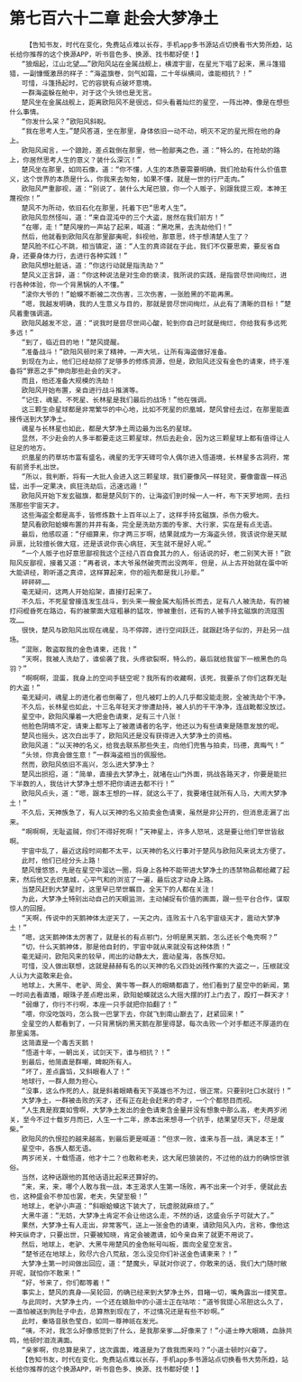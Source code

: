# 第七百六十二章 赴会大梦净土
        【告知书友，时代在变化，免费站点难以长存，手机app多书源站点切换看书大势所趋，站长给你推荐的这个换源APP，听书音色多、换源、找书都好使！】
       “狼烟起，江山北望……”欧阳风站在金属战舰上，横渡宇宙，在星光下唱了起来，黑斗篷猎猎，一副慷慨激昂的样子：“海盗旗卷，剑气如霜，二十年纵横间，谁能相抗？！”
       可惜，斗篷扬起时，它的容貌有点破坏意境。
       一群海盗躲在舱中，对于这个头领也是无言。
       楚风坐在金属战舰上，距离欧阳风不是很远，仰头看着灿烂的星空，一阵出神，像是在想些什么事情。
       “你发什么呆？”欧阳风斜睨。
       “我在思考人生。”楚风答道，坐在那里，身体依旧一动不动，明灭不定的星光照在他的身上。
       欧阳风闻言，一个踉跄，差点栽倒在那里，他一脸鄙夷之色，道：“特么的，在抢劫的路上，你居然思考人生的意义？装什么深沉！”
       楚风坐在那里，如同石像，道：“你不懂，人生的本质要需要明确，我们抢劫有什么价值意义，这个世界的本质是什么，你我来去匆匆，如果不懂，就是一世的行尸走肉。”
       欧阳风严重鄙视，道：“别说了，装什么大尾巴狼，你一个人贩子，别跟我提三观，本神王蔑视你！”
       楚风不为所动，依旧石化在那里，托着下巴“思考人生”。
       欧阳风忽然怪叫，道：“来自混沌中的三个大盗，居然在我们前方！”
       “在哪，走！”楚风嗖的一声站了起来，喊道：“黑吃黑，去洗劫他们！”
       然后，他就看到欧阳风在那里鄙夷呢，斜视他，那意思，终于想清楚人生了？
       楚风脸不红心不跳，相当镇定，道：“人生的真谛就在于此，我们不仅要思索，要反省自身，还要身体力行，去进行各种实践！”
       欧阳风想吐脏话，道：“你这行动就是指洗劫？”
       楚风义正言辞，道：“你这种说法是对生命的亵渎，我所说的实践，是指尝尽世间绚烂，进行各种体验，你一个背黑锅的人不懂。”
       “滚你大爷的！”蛤蟆不断被二次伤害，三次伤害，一张脸黑的不能再黑。
       “嗯，我越发明确，我的人生意义与目的，那就是尝尽世间绚烂，从此有了清晰的目标！”楚风着重强调道。
       欧阳风越发不忿，道：“说我时是尝尽世间心酸，轮到你自己时就是绚烂，你给我有多远死多远！”
       “到了，临近目的地！”楚风提醒。
       “准备战斗！”欧阳风顿时来了精神，一声大吼，让所有海盗做好准备。
       到现在为止，他们已经劫掠了足够多的修炼资源，但是，欧阳风还没有金色的请柬，终于准备将“罪恶之手”伸向那些赴会的天才。
       而且，他还准备大规模的洗劫！
       欧阳风开始布置，亲自进行战斗推演等。
       “记住，魂星、不死星、长林星是我们最后的战场！”他在强调。
       这三颗生命星球都是非常繁华的中心地，比如不死星的炽凰城，楚风曾经去过，在那里能直接传送到大梦净土。
       魂星与长林星也如此，都是大梦净土周边最为出名的星球。
       显然，不少赴会的人多半都要走这三颗星球，然后去赴会，因为这三颗星球上都有值得让人驻足的地方。
       炽凰星的药草坊市富有盛名，魂星的无字天碑可令人偶尔进入悟道境，长林星多古洞府，常有前贤手札出世。
       “所以，我判断，将有一大批人会进入这三颗星球，我们要像风一样轻灵，要像雷霆一样迅猛，出手一定果决，疯狂洗劫后，迅速远遁！”
       欧阳风开始下发玄磁旗，都是楚风刻下的，让海盗们到时候一人一杆，布下天罗地网，去扫荡那些宇宙天才。
       这些海盗全都是高手，皆修炼数十上百年以上了，这样手持玄磁旗，杀伤力极大。
       楚风看欧阳蛤蟆布置的井井有条，完全是洗劫方面的专家、大行家，实在是有点无语。
       最后，他感叹道：“仔细算来，你才两三岁啊，结果就成为一方海盗头领，我该说你是天赋异禀，比较擅长做大寇，还是该说你丧心病狂，天生就不是好人呢。”
       “一个人贩子也好意思鄙视我这个正经八百自食其力的人，俗话说的好，老二别笑大哥！”欧阳风反鄙视，接着又道：“再者说，本大爷虽然破壳而出没两年，但是，从上古开始就在蛋中听大能讲经，聆听道之真谛，这样算起来，你的祖先都是我儿孙辈。”
       砰砰砰……
       毫无疑问，这两人开始掐架，直接打起来了。
       不久后，不死星曾接连发生战斗，到头来一艘金属大船扬长而去，足有八人被洗劫，有的被打闷棍昏死在路边，有的被蒙面大寇粗暴的猛攻，惨被重创，还有的人被手持玄磁旗的流寇围攻……
       很快，楚风与欧阳风出现在魂星，马不停蹄，进行空间跃迁，就跟赶场子似的，开赴另一战场。
       “混账，敢盗取我的金色请柬，还我！”
       “天啊，我被人洗劫了，谁偷袭了我，头疼欲裂啊，特么的，最后就给我留下一根黑色的鸟羽？”
       “啊啊啊，混蛋，我身上的空间手链空呢？我所有的收藏啊，该死，我要杀了你们这群无耻的大盗！”
       毫无疑问，魂星上的进化者也倒霉了，但凡被盯上的人几乎都没能走脱，全被洗劫个干净。
       不久后，长林星也如此，十三名年轻天才惨遭劫持，被人扒的干干净净，连战靴都没放过。
       星空中，欧阳风攥着一大把金色请柬，足有三十八张！
       他脸色阴晴不定，请柬上都写上了被邀请者的名字，他还以为有些请柬是随意发放的呢。
       楚风也摇头，这次白出手了，欧阳风还是没有获得进入大梦净土的资格。
       欧阳风道：“以天神的名义，给我去联系那些失主，向他们兜售与拍卖，玛德，真晦气！”
       “头领，你真会做生意！”一群海盗相当的佩服他。
       然而，欧阳风依旧不高兴，怎么进大梦净土？
       楚风出损招，道：“简单，直接去大梦净土，就堵在山门外面，挑战各路天才，你要是能拦下半数的人，我估计大梦净土想不把你请进去都不行！”
       欧阳风点头，道：“嗯，跟本王想的一样，就这么干了，我要堵住就所有人马，大闹大梦净土！”
       不久后，天神族急了，有人以天神的名义拍卖金色请柬，虽然是非公开的，但消息走漏了出来。
       “啊啊啊，无耻盗贼，你们不得好死啊！”天神星上，许多人怒吼，这是要让他们举世皆敌啊。
       宇宙中乱了，最近这段时间都不太平，以天神的名义行事对于楚风与欧阳风来说太方便了。
       此时，他们已经分头上路！
       楚风慢悠悠，先是在星空中溜达一圈，将身上各种不能带进大梦净土的违禁物品都给藏了起来，然后他又去炽凰城，心平气和的浏览了一遍，最后这才动身上路。
       当楚风赶到大梦星时，这里早已举世瞩目，全天下的人都在关注！
       为此，大梦净土特别出动自己的天眼监测，主动捕捉有价值的画面，跟一些平台合作，谋取惊人的回报。
       “天啊，传说中的天鹅神体太逆天了，一天之内，连败五十八名宇宙级天才，震动大梦净土！”
       “嗯，这天鹅神体太厉害了，就是长的有点邪门，分明是黑天鹅，怎么还长个龟壳啊？”
       “切，什么天鹅神体，那是他自封的，宇宙中就从来就没有这种体质！”
       毫无疑问，欧阳风来的较早，闹出的动静太大，震动星海，各族尽知。
       可惜，没人做出联想，这就是赫赫有名的以天神的名义四处凶残作案的大盗之一，压根就没人认为大盗敢来赴会。
       地球上，大黑牛、老驴、周全、黄牛等一群人的眼睛都直了，他们看到了星空中的新闻，第一时间去看直播，眼珠子差点瞪出来，欧阳蛤蟆就这么大摇大摆的打上门去了，殴打一群天才！
       “弱爆了，你行不行啊，本座一只手就把你拍翻了！”
       “喂，你没吃饭吗，怎么我一巴掌下去，你就飞到南山巅去了，赶紧回来！”
       全星空的人都看到了，一只背黑锅的黑天鹅在那里得瑟，每次击败一个对手都还不厚道的在那里奚落。
       这简直是一个毒舌天鹅！
       “悟道十年，一朝出关，试剑天下，谁与相抗？！”
       到最后，他简直是群嘲，睥睨所有人。
       “坏了，差点露馅，又斜眼看人了！”
       地球行，一群人颇为担心。
       “没事，这么作死的人，就是斜着眼睛看天下英雄也不为过，很正常。只要别吐口水就行！”
       大梦净土，一群被击败的天才，还有正在赴会赶来的奇才，一个个都怒目而视。
       “人生真是寂寞如雪啊，大梦净土发出的金色请柬含金量并没有想象中那么高，老夫两岁闭关，至今不过十载岁月而已，人生一十二年，原本出来想寻一个抗手，结果望尽天下，尽是废柴。”
       欧阳风的仇恨拉的越来越高，到最后更是喊道：“但求一败，谁来与吾一战，满足本王！”
       星空中，各族人都无语。
       两岁闭关，十载悟道，他才十二？也敢称老夫，这大尾巴狼装的，不过他的战力的确惊世骇俗。
       当然，这种话跟他的其他话语比起来还算好的。
       “来，来，来，哪个人敢与我一战，本王渴求人生第一场败，再不出来一个对手，便就此去也，这种盛会不参加也罢，老夫，失望至极！”
       地球上，老驴小声道：“斜眼蛤蟆这下装大了，玩虚脱就麻烦了。”
       大黑牛道：“无妨，大梦净土肯定不会让他这么走，不然的话，这盛会乐子可就大了。”
       果然，大梦净土有人走出，非常客气，送上一张金色的请柬，请欧阳风入内，言称，像他这种天纵奇才，只要出世，只要被知晓，肯定会被邀请，如今亲自来了就更不用说了。
       然后，地球上，老驴、大黑牛用楚风的金色帐号叫板，面向全星空发言。
       “楚爷还在地球上，败尽六合八荒敌，怎么没见你们补送金色请柬来？！”
       大梦净土第一时间做出回应，道：“楚魔头，早就对你说了，你敢来的话，我们大门随时敞开呢，就怕你不敢来！”
       “好，爷来了，你们都等着！”
       事实上，楚风的真身——吴轮回，的确已经来到大梦净土外，目睹一切，嘴角露出一缕笑意。
       与此同时，大梦净土内，一个还在娘胎中的小道士正在咕哝：“道爷我提心吊胆这么久了，一直怕被送到狗肚子中去，总算熬到现在了，不过情况还是有些不妙啊。”
       此时，秦珞音肤色莹白，如同一尊神祇在发光。
       “咦，不对，我怎么好像感觉到了什么，是我那亲爹……好像来了！”小道士睁大眼睛，血脉共鸣，他顿时泪流满面。
       “亲爹啊，你总算是来了，这次露面，难道是为了救我而来吗？”小道士顿时兴奋了。
       【告知书友，时代在变化，免费站点难以长存，手机app多书源站点切换看书大势所趋，站长给你推荐的这个换源APP，听书音色多、换源、找书都好使！】